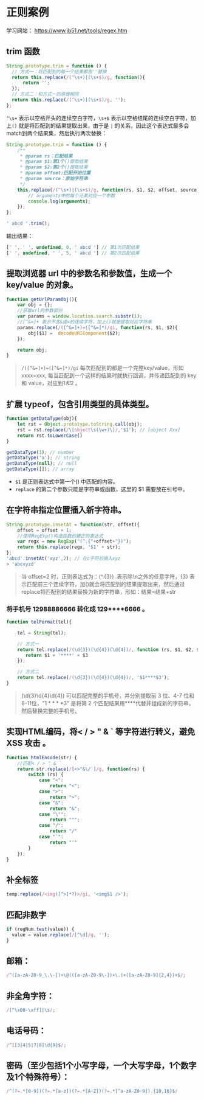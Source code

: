 # 正则案例
学习网站： https://www.jb51.net/tools/regex.htm

## trim 函数
```js
String.prototype.trim = function () {
  // 方式一：将匹配到的每一个结果都用''替换
  return this.replace(/(^\s+)|(\s+$)/g, function(){
      return '';
  });
  // 方式二：和方式一的原理相同
  return this.replace(/(^\s+)|(\s+$)/g, '');
};
```
`^\s+` 表示以空格开头的连续空白字符，`\s+$` 表示以空格结尾的连续空白字符，加上`()` 就是将匹配到的结果提取出来，由于是 `|` 的关系，因此这个表达式最多会match到两个结果集，然后执行两次替换：

```js
String.prototype.trim = function () {
    /**
     * @param rs：匹配结果
     * @param $1:第1个()提取结果
     * @param $2:第2个()提取结果
     * @param offset:匹配开始位置
     * @param source：原始字符串
     */
    this.replace(/(^\s+)|(\s+$)/g, function(rs, $1, $2, offset, source){
        // arguments中的每个元素对应一个参数
        console.log(arguments);
    });
};

' abcd '.trim();
```
输出结果：
```js
[' ', ' ', undefined, 0, ' abcd '] // 第1次匹配结果
[' ', undefined, ' ', 5, ' abcd '] // 第2次匹配结果
```

## 提取浏览器 url 中的参数名和参数值，生成一个key/value 的对象。

```js
function getUrlParamObj(){
    var obj = {};
    //获取url的参数部分
    var params = window.location.search.substr(1);
    //[^&=]+ 表示不含&或=的连续字符，加上()就是提取对应字符串
    params.replace(/([^&=]+)=([^&=]*)/gi, function(rs, $1, $2){
        obj[$1] =  decodeURIComponent($2);
    });

    return obj;
}
```
> `/([^&=]+)=([^&=]*)/gi` 每次匹配到的都是一个完整key/value，形如 xxxx=xxx, 每当匹配到一个这样的结果时就执行回调，并传递匹配到的 key 和 value，对应到$1和$2 。

## 扩展 typeof，包含引用类型的具体类型。
```js
function getDataType(obj){
    let rst = Object.prototype.toString.call(obj);
    rst = rst.replace(/\[object\s(\w+)\]/,'$1'); // [object Xxx]
    return rst.toLowerCase()
}

getDataType(1); // number
getDataType('a'); // string
getDataType(null); // null
getDataType([]); // array
```
* `$1` 是正则表达式中第一个() 中匹配的内容。
* `replace` 的第二个参数只能是字符串或函数，这里的 $1 需要放在引号中。

## 在字符串指定位置插入新字符串。
```js
String.prototype.insetAt = function(str, offset){
    offset = offset + 1;
    //使用RegExp()构造函数创建正则表达式
    var regx = new RegExp("(^.{"+offset+"})");
    return this.replace(regx, '$1' + str);
};
'abcd'.insetAt('xyz',2); // 在c字符后插入xyz
> 'abcxyzd'
```
> 当 offset=2 时，正则表达式为：(^.{3})  .表示除\n之外的任意字符，{3} 表示匹配前三个连续字符，加()就会将匹配到的结果提取出来，然后通过replace将匹配到的结果替换为新的字符串，形如：结果=结果+str

### 将手机号 12988886666 转化成 129****6666 。
```js
function telFormat(tel){

    tel = String(tel);

    // 方式一
    return tel.replace(/(\d{3})(\d{4})(\d{4})/, function (rs, $1, $2, $3) {
       return $1 + '****' + $3
    });

    // 方式二
    return tel.replace(/(\d{3})(\d{4})(\d{4})/, '$1****$3');
}
```
> (\d{3}\d{4}\d{4}) 可以匹配完整的手机号，并分别提取前 3 位、4-7 位和 8-11位，"$1****$3" 是将第 2 个匹配结果用****代替并组成新的字符串，然后替换完整的手机号。

## 实现HTML编码，将< / > " & ` 等字符进行转义，避免 XSS 攻击 。
```js
function htmlEncode(str) {
    //匹配< / > " & `
    return str.replace(/[<>"&\/`]/g, function(rs) {
        switch (rs) {
            case "<":
                return "<";
            case ">":
                return ">";
            case "&":
                return "&";
            case "\"":
                return """;
            case "/":
                return "/"
            case "`":
                return "'"
        }
    });
}
```

## 补全标签
```js
temp.replace(/<img([^>]*?)>/gi, '<img$1 />');
```

## 匹配非数字
```js
if (regNum.test(value)) {
  value = value.replace(/[^\d]/g, '');
}
```

## 邮箱：
```js
/^([a-zA-Z0-9_\.\-])+\@(([a-zA-Z0-9\-])+\.)+([a-zA-Z0-9]{2,4})+$/;
```

## 非全角字符：
```js
/[^\x00-\xff]|\s/;
```

## 电话号码：
```js
/^1[3|4|5|7|8]\d{9}$/;
```

## 密码（至少包括1个小写字母，一个大写字母，1个数字及1个特殊符号）：

```js
/^(?=.*[0-9])(?=.*[a-z])(?=.*[A-Z])(?=.*[^a-zA-Z0-9]).{10,16}$/
```

